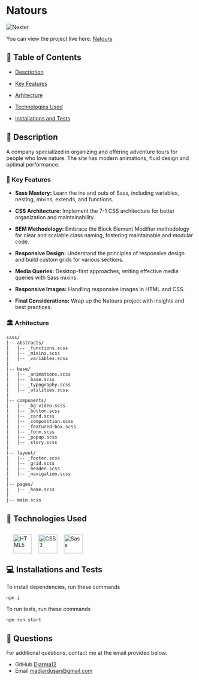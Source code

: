 # Natours

![Nexter](img/App-Layout.png)

You can view the project live here: <a href="https://natours-dusan.netlify.app" target="_blank">Natours</a>

## 📂 Table of Contents

- [Description](#-description)

- [Key Features](#-key-features)

- [Arhitecture](#-arhitecture)

- [Technologies Used](#technologies-used)

- [Installations and Tests](#installations-and-tests)

## 📝 Description

A company specialized in organizing and offering adventure tours for people who love nature. The site has modern animations, fluid design and optimal performance.

### 🔑 Key Features

- <b>Sass Mastery:</b> Learn the ins and outs of Sass, including variables, nesting, mixins, extends, and functions.

- <b>CSS Architecture:</b> Implement the 7-1 CSS architecture for better organization and maintainability.

- <b>BEM Methodology:</b> Embrace the Block Element Modifier methodology for clear and scalable class naming, fostering maintainable and modular code.

- <b>Responsive Design:</b> Understand the principles of responsive design and build custom grids for various sections.

- <b>Media Queries:</b> Desktop-first approaches, writing effective media queries with Sass mixins.

- <b>Responsive Images:</b> Handling responsive images in HTML and CSS.

- <b>Final Considerations:</b> Wrap up the Natours project with insights and best practices.

### 🏛️ Arhitecture

```
sass/
|-- abstracts/
|   |-- _functions.scss
|   |-- _mixins.scss
|   |-- _variables.scss
|
|-- base/
|   |-- _animations.scss
|   |-- _base.scss
|   |-- _typography.scss
|   |-- _utilities.scss
|
|-- components/
|   |-- _bg-video.scss
|   |-- _button.scss
|   |-- _card.scss
|   |-- _composition.scss
|   |-- _featured-box.scss
|   |-- _form.scss
|   |-- _popup.scss
|   |-- _story.scss
|
|-- layout/
|   |-- _footer.scss
|   |-- _grid.scss
|   |-- _header.scss
|   |-- _navigation.scss
|
|-- pages/
|   |-- _home.scss
|
|-- main.scss
```

## 💾 Technologies Used

<p style="margin-left:18px;margin-top:30px;display:flex; gap:18px;">
    <a href="https://developer.mozilla.org/en-US/docs/Glossary/HTML5" target="_blank" rel="noreferrer">
        <img src="https://raw.githubusercontent.com/danielcranney/readme-generator/main/public/icons/skills/html5-colored.svg" width="50" height="50" alt="HTML5" />
    </a>
    <a href="https://www.w3.org/TR/CSS/#css" target="_blank" rel="noreferrer">
        <img src="https://raw.githubusercontent.com/danielcranney/readme-generator/main/public/icons/skills/css3-colored.svg" width="50" height="50" alt="CSS3" />
    </a>
    <a href="https://sass-lang.com/" target="_blank" rel="noreferrer">
        <img src="https://raw.githubusercontent.com/danielcranney/readme-generator/main/public/icons/skills/sass-colored.svg" width="50" height="50" alt="Sass" />
    </a>
</p>

## 💻 Installations and Tests

To install dependencies, run these commands

```
npm i
```

To run tests, run these commands

```
npm run start
```

## 📧 Questions

For additional questions, contact me at the email provided below.

- GitHub [Djarma12](httpsgithub.comDjarma12)
- Email madjardusan@gmail.com
